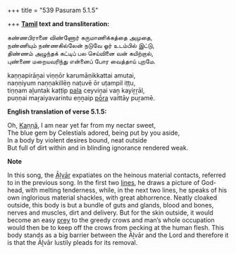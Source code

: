+++
title = "539 Pasuram 5.1.5"

+++
**[Tamil](/definition/tamil#history "show Tamil definitions") text and transliteration:**

கண்ணபிரானை விண்ணோர் கருமாணிக்கத்தை அமுதை,  
நண்ணியும் நண்ணகில்லேன் நடுவே ஓர் உடம்பில் இட்டு,  
திண்ணம் அழுந்தக் கட்டிப் பல செய்வினை வன் கயிற்றால்,  
புண்ணை மறையவரிந்து என்னைப் போர வைத்தாய் புறமே.

kaṇṇapirāṉai viṇṇōr karumāṇikkattai amutai,  
naṇṇiyum naṇṇakillēṉ naṭuvē ōr uṭampil iṭṭu,  
tiṇṇam aḻuntak kaṭṭip [pala](/definition/pala#history "show pala definitions") ceyviṉai vaṉ kayiṟṟāl,  
puṇṇai maṟaiyavarintu eṉṉaip [pōra](/definition/pora#history "show pōra definitions") vaittāy puṟamē.

**English translation of verse 5.1.5:**

Oh, [Kaṇṇā](/definition/kanna#history "show Kaṇṇā definitions"), I am near yet far from my nectar sweet,  
The blue gem by Celestials adored, being put by you aside,  
In a body by violent desires bound, neat outside  
But full of dirt within and in blinding ignorance rendered weak.

**Note**

In this song, the [Āḻvār](/definition/aḻvar#vaishnavism "show Āḻvār definitions") expatiates on the heinous material contacts, referred to in the previous song. In the first two [lines](/definition/line#history "show lines definitions"), he draws a picture of God-head, with melting tenderness, while, in the next two lines, he speaks of his own inglorious material shackles, with great abhorrence. Neatly cloaked outside, this body is but a bundle of guts and glands, blood and bones, nerves and muscles, dirt and delivery. But for the skin outside, it would become an easy [prey](/definition/prey#history "show prey definitions") to the greedy crows and man’s whole occupation would then be to keep off the crows from pecking at the human flesh. This body stands as a big barrier between the Āḻvār and the Lord and therefore it is that the Āḻvār lustily pleads for its removal.


